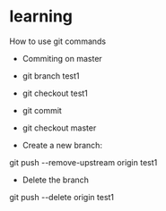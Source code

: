 learning
========

How to use git commands

- Commiting on master

- git branch test1
- git checkout test1
- git commit
- git checkout master

- Create a new branch:

git push --remove-upstream origin test1

- Delete the branch

git push --delete origin test1
